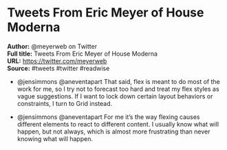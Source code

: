 # Tweets From Eric Meyer of House Moderna

**Author:** @meyerweb on Twitter  
**Full title:** Tweets From Eric Meyer of House Moderna  
**URL:** https://twitter.com/meyerweb  
**Source:** #tweets #twitter #readwise

- @jensimmons @aneventapart That said, flex is meant to do most of the work for me, so I try not to forecast too hard and treat my flex styles as vague suggestions. If I want to lock down certain layout behaviors or constraints, I turn to Grid instead. 
   
- @jensimmons @aneventapart For me it’s the way flexing causes different elements to react to different content. I usually know what will happen, but not always, which is almost more frustrating than never knowing what will happen. 
   
